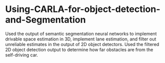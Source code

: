 # Using-CARLA-for-object-detection-and-Segmentation
Used the output of semantic segmentation neural networks to implement drivable space estimation in 3D, implement lane estimation, and filter out unreliable estimates in the output of 2D object detectors.
Used the filtered 2D object detection output to determine how far obstacles are from the self-driving car.
